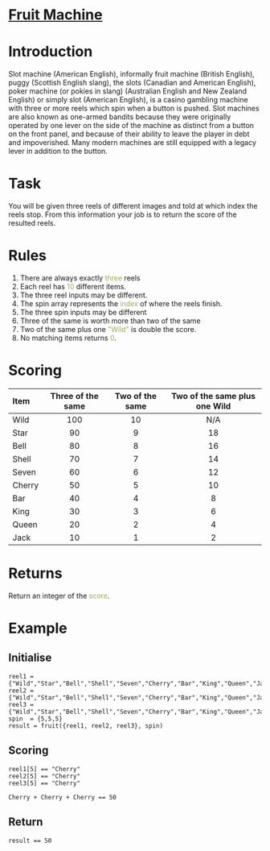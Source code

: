 # [Fruit Machine](https://www.codewars.com/kata/fruit-machine "https://www.codewars.com/kata/590adadea658017d90000039")

# Introduction

Slot machine (American English), informally fruit machine (British English), puggy (Scottish English slang), the slots (Canadian and American English), poker machine (or pokies in slang) (Australian English and New Zealand English) or simply slot (American English), is a casino gambling machine with three or more reels which spin when a button is pushed. Slot machines are also known as one-armed bandits because they were originally operated by one lever on the side of the machine as distinct from a button on the front panel, and because of their ability to leave the player in debt and impoverished. Many modern machines are still equipped with a legacy lever in addition to the button.

# Task

You will be given three reels of different images and told at which index the reels stop. From this information your job is to return the score of the resulted reels.

# Rules

1. There are always exactly <font color="#A1A85E">three</font> reels<br>
2. Each reel has <font color="#A1A85E">10</font> different items.<br>
3. The three reel inputs may be different.<br>
4. The spin array represents the <font color="#A1A85E">index</font> of where the reels finish.<br>
5. The three spin inputs may be different<br>
6. Three of the same is worth more than two of the same<br>
7. Two of the same plus one <font color="#A1A85E">"Wild"</font> is double the score.<br>
8. No matching items returns <font color="#A1A85E">0</font>.<br>

# Scoring

Item   | Three of the same | Two of the same | Two of the same plus one Wild
:---   | :---------------: | :-------------: | :---------------------------:
Wild   | 100               | 10              | N/A
Star   | 90                | 9               | 18
Bell   | 80                | 8               | 16
Shell  | 70                | 7               | 14
Seven  | 60                | 6               | 12
Cherry | 50                | 5               | 10
Bar    | 40                | 4               | 8
King   | 30                | 3               | 6
Queen  | 20                | 2               | 4
Jack   | 10                | 1               | 2

# Returns
Return an integer of the <font color="#A1A85E">score</font>.<br>

# Example
## Initialise
```
reel1 = {"Wild","Star","Bell","Shell","Seven","Cherry","Bar","King","Queen","Jack"}
reel2 = {"Wild","Star","Bell","Shell","Seven","Cherry","Bar","King","Queen","Jack"}
reel3 = {"Wild","Star","Bell","Shell","Seven","Cherry","Bar","King","Queen","Jack"}
spin  = {5,5,5}
result = fruit({reel1, reel2, reel3}, spin)
```
## Scoring
```
reel1[5] == "Cherry"
reel2[5] == "Cherry"
reel3[5] == "Cherry"

Cherry + Cherry + Cherry == 50
```
## Return
```
result == 50
```

